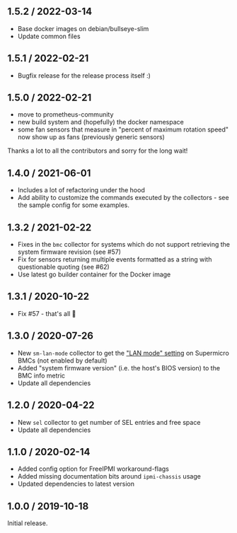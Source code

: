 ## 1.5.2 / 2022-03-14

* Base docker images on debian/bullseye-slim
* Update common files

## 1.5.1 / 2022-02-21

* Bugfix release for the release process itself :)

## 1.5.0 / 2022-02-21

* move to prometheus-community
* new build system and (hopefully) the docker namespace
* some fan sensors that measure in "percent of maximum rotation speed" now show
  up as fans (previously generic sensors)

Thanks a lot to all the contributors and sorry for the long wait!

## 1.4.0 / 2021-06-01

* Includes a lot of refactoring under the hood
* Add ability to customize the commands executed by the collectors - see the sample config for some examples.

## 1.3.2 / 2021-02-22

* Fixes in the `bmc` collector for systems which do not support retrieving the system firmware revision (see #57)
* Fix for sensors returning multiple events formatted as a string with questionable quoting (see #62)
* Use latest go builder container for the Docker image

## 1.3.1 / 2020-10-22

* Fix #57 - that's all :slightly_smiling_face:

## 1.3.0 / 2020-07-26

* New `sm-lan-mode` collector to get the ["LAN mode" setting](https://www.supermicro.com/support/faqs/faq.cfm?faq=28159) on Supermicro BMCs (not enabled by default)
* Added "system firmware version" (i.e. the host's BIOS version) to the BMC info metric
* Update all dependencies

## 1.2.0 / 2020-04-22

* New `sel` collector to get number of SEL entries and free space
* Update all dependencies

## 1.1.0 / 2020-02-14

* Added config option for FreeIPMI workaround-flags
* Added missing documentation bits around `ipmi-chassis` usage
* Updated dependencies to latest version

## 1.0.0 / 2019-10-18

Initial release.
